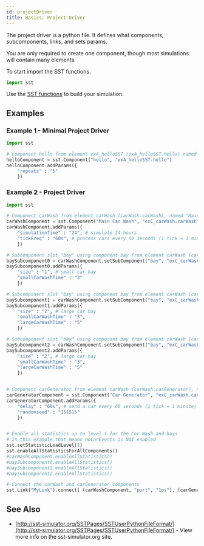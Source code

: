 ```yaml
---
id: projectDriver
title: Basics: Project Driver
---
```


The project driver is a python file. It defines what components, subcomponents, links, and sets params.

You are only required to create one component, though most simulations will contain many elements.

To start import the SST functions.
```python
import sst
```

Use the [SST functions](projectDriver/sst/component.md) to build your simulation.


## Examples

### Example 1 - Minimal Project Driver

```python
import sst

# component hello from element exA_helloSST (exA_helloSST.hello) named "Hello World"
helloComponent = sst.Component("hello", "exA_helloSST.hello")
helloComponent.addParams({
	"repeats" : "5"
	})
```

### Example 2 - Project Driver

```python
import sst

# Component carWash from element carWash (carWash.carWash), named "Main Car Wash"
carWashComponent = sst.Component("Main Car Wash", "exC_carWash.carWash")
carWashComponent.addParams({
	"simulationTime" : "24", # simulate 24 hours
	"tickFreq" : "60s", # process cars every 60 seconds (1 tick = 1 minute)
	})

# Subcomponent slot "bay" using component bay from element carWash (carWash.bay), number 0
baySubcomponent0 = carWashComponent.setSubComponent("bay", "exC_carWash.bay", 0)
baySubcomponent0.addParams({
	"size" : "1", # small car bay
	"smallCarWashTime" : "3"
	})

# Subcomponent slot "bay" using component bay from element carWash (carWash.bay), number 1
baySubcomponent1 = carWashComponent.setSubComponent("bay", "exC_carWash.bay", 1)
baySubcomponent1.addParams({
	"size" : "2", # large car bay
	"smallCarWashTime" : "3",
	"largeCarWashTime" : "5"
	})

# Subcomponent slot "bay" using component bay from element carWash (carWash.bay), number 2
baySubcomponent2 = carWashComponent.setSubComponent("bay", "exC_carWash.bay", 2)
baySubcomponent2.addParams({
	"size" : "2", # large car bay
	"smallCarWashTime" : "3",
	"largeCarWashTime" : "5"
	})


# Component carGenerator from element carWash (carWash.carGenerator), named "Car Generator"
carGeneratorComponent = sst.Component("Car Generator", "exC_carWash.carGenerator")
carGeneratorComponent.addParams({
	"delay" : "60s", # send a car every 60 seconds (1 tick = 1 minute)
	"randomseed" : "151515"
	})


# Enable all statistics up to level 1 for the Car Wash and bays
# In this example that means noCarEvents is NOT enabled
sst.setStatisticLoadLevel(1)
sst.enableAllStatisticsForAllComponents()
#carWashComponent.enableAllStatistics()
#baySubcomponent0.enableAllStatistics()
#baySubcomponent1.enableAllStatistics()
#baySubcomponent2.enableAllStatistics()

# Connect the carWash and carGenerator components
sst.Link("MyLink").connect( (carWashComponent, "port", "1ps"), (carGeneratorComponent, "port", "1ps") )
```

## See Also

- [http://sst-simulator.org/SSTPages/SSTUserPythonFileFormat/](http://sst-simulator.org/SSTPages/SSTUserPythonFileFormat/) - View more info on the sst-simulator.org site.